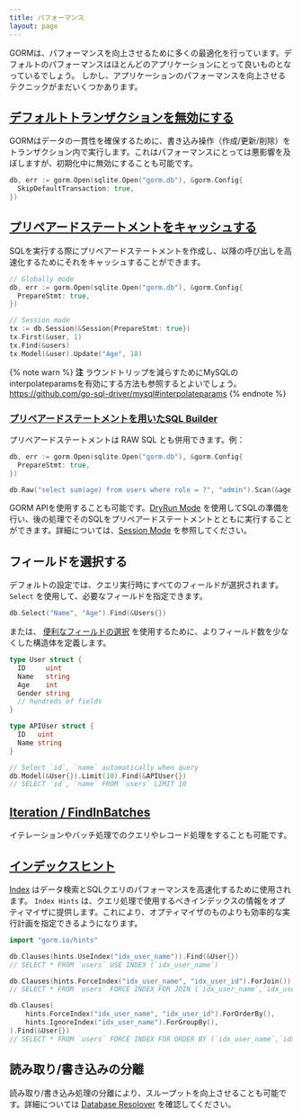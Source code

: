 ```yaml
---
title: パフォーマンス
layout: page
---
```


GORMは、パフォーマンスを向上させるために多くの最適化を行っています。デフォルトのパフォーマンスはほとんどのアプリケーションにとって良いものとなっているでしょう。 しかし、アプリケーションのパフォーマンスを向上させるテクニックがまだいくつかあります。

## [デフォルトトランザクションを無効にする](transactions.html)

GORMはデータの一貫性を確保するために、書き込み操作（作成/更新/削除）をトランザクション内で実行します。これはパフォーマンスにとっては悪影響を及ぼしますが、初期化中に無効にすることも可能です。

```go
db, err := gorm.Open(sqlite.Open("gorm.db"), &gorm.Config{
  SkipDefaultTransaction: true,
})
```

## [プリペアードステートメントをキャッシュする](session.html)

SQLを実行する際にプリペアードステートメントを作成し、以降の呼び出しを高速化するためにそれをキャッシュすることができます。

```go
// Globally mode
db, err := gorm.Open(sqlite.Open("gorm.db"), &gorm.Config{
  PrepareStmt: true,
})

// Session mode
tx := db.Session(&Session{PrepareStmt: true})
tx.First(&user, 1)
tx.Find(&users)
tx.Model(&user).Update("Age", 18)
```

{% note warn %}
**注** ラウンドトリップを減らすためにMySQLのinterpolateparamsを有効にする方法も参照するとよいでしょう。 https://github.com/go-sql-driver/mysql#interpolateparams
{% endnote %}

### [プリペアードステートメントを用いたSQL Builder](sql_builder.html)

プリペアードステートメントは RAW SQL とも併用できます。例：

```go
db, err := gorm.Open(sqlite.Open("gorm.db"), &gorm.Config{
  PrepareStmt: true,
})

db.Raw("select sum(age) from users where role = ?", "admin").Scan(&age)
```

GORM APIを使用することも可能です。[DryRun Mode](session.html) を使用してSQLの準備を行い、後の処理でそのSQLをプリペアードステートメントとともに実行することができます。詳細については、[Session Mode](session.html) を参照してください。

## フィールドを選択する

デフォルトの設定では、クエリ実行時にすべてのフィールドが選択されます。 `Select` を使用して、必要なフィールドを指定できます。

```go
db.Select("Name", "Age").Find(&Users{})
```

または、 [便利なフィールドの選択](advanced_query.html) を使用するために、よりフィールド数を少なくした構造体を定義します。

```go
type User struct {
  ID     uint
  Name   string
  Age    int
  Gender string
  // hundreds of fields
}

type APIUser struct {
  ID   uint
  Name string
}

// Select `id`, `name` automatically when query
db.Model(&User{}).Limit(10).Find(&APIUser{})
// SELECT `id`, `name` FROM `users` LIMIT 10
```

## [Iteration / FindInBatches](advanced_query.html)

イテレーションやバッチ処理でのクエリやレコード処理をすることも可能です。

## [インデックスヒント](hints.html)

[Index](indexes.html) はデータ検索とSQLクエリのパフォーマンスを高速化するために使用されます。 `Index Hints` は、クエリ処理で使用するべきインデックスの情報をオプティマイザに提供します。これにより、オプティマイザのものよりも効率的な実行計画を指定できるようになります。

```go
import "gorm.io/hints"

db.Clauses(hints.UseIndex("idx_user_name")).Find(&User{})
// SELECT * FROM `users` USE INDEX (`idx_user_name`)

db.Clauses(hints.ForceIndex("idx_user_name", "idx_user_id").ForJoin()).Find(&User{})
// SELECT * FROM `users` FORCE INDEX FOR JOIN (`idx_user_name`,`idx_user_id`)"

db.Clauses(
    hints.ForceIndex("idx_user_name", "idx_user_id").ForOrderBy(),
    hints.IgnoreIndex("idx_user_name").ForGroupBy(),
).Find(&User{})
// SELECT * FROM `users` FORCE INDEX FOR ORDER BY (`idx_user_name`,`idx_user_id`) IGNORE INDEX FOR GROUP BY (`idx_user_name`)"
```

## 読み取り/書き込みの分離

読み取り/書き込み処理の分離により、スループットを向上させることも可能です。詳細については [Database Resolover](dbresolver.html) を確認してください。
